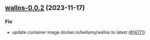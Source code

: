 

## [wallos-0.0.2](https://github.com/truecharts/charts/compare/wallos-0.0.1...wallos-0.0.2) (2023-11-17)

### Fix

- update container image docker.io/bellamy/wallos to latest ([#14771](https://github.com/truecharts/charts/issues/14771))
  
  